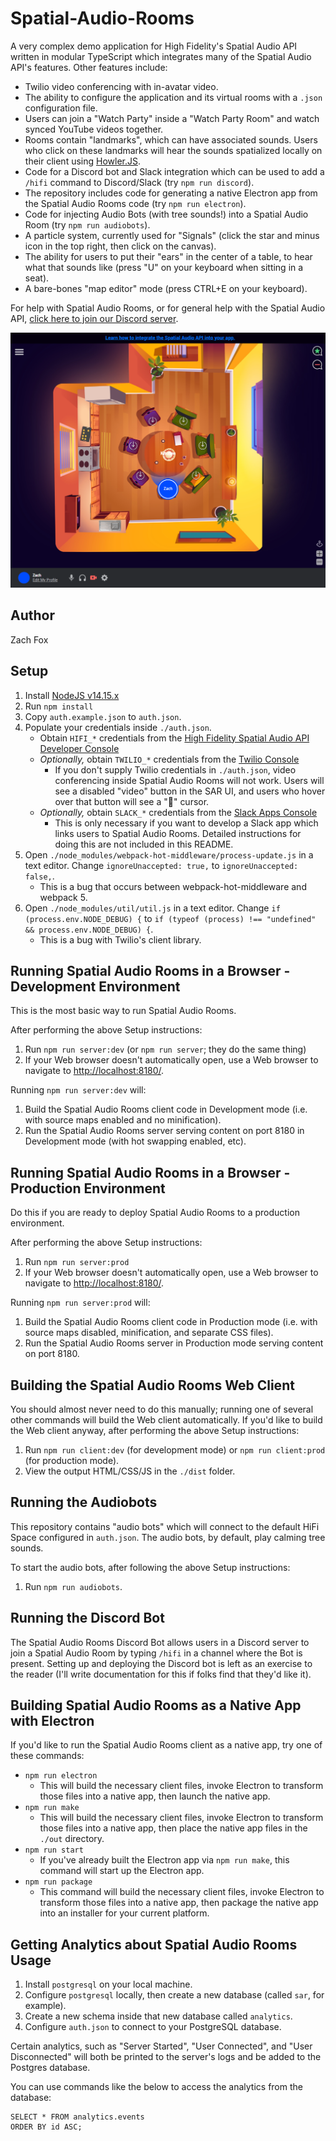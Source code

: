 # Spatial-Audio-Rooms
A very complex demo application for High Fidelity's Spatial Audio API written in modular TypeScript which integrates many of the Spatial Audio API's features. Other features include:
- Twilio video conferencing with in-avatar video.
- The ability to configure the application and its virtual rooms with a `.json` configuration file.
- Users can join a "Watch Party" inside a "Watch Party Room" and watch synced YouTube videos together.
- Rooms contain "landmarks", which can have associated sounds. Users who click on these landmarks will hear the sounds spatialized locally on their client using [Howler.JS](https://howlerjs.com/).
- Code for a Discord bot and Slack integration which can be used to add a `/hifi` command to Discord/Slack (try `npm run discord`).
- The repository includes code for generating a native Electron app from the Spatial Audio Rooms code (try `npm run electron`).
- Code for injecting Audio Bots (with tree sounds!) into a Spatial Audio Room (try `npm run audiobots`).
- A particle system, currently used for "Signals" (click the star and minus icon in the top right, then click on the canvas).
- The ability for users to put their "ears" in the center of a table, to hear what that sounds like (press "U" on your keyboard when sitting in a seat).
- A bare-bones "map editor" mode (press CTRL+E on your keyboard).

For help with Spatial Audio Rooms, or for general help with the Spatial Audio API, [click here to join our Discord server](https://discord.gg/WwjNQx9K).

!["Spatial-Audio-Rooms" Example Screenshot](./screenshot.png)

## Author
Zach Fox

## Setup
1. Install [NodeJS v14.15.x](https://nodejs.org/en/)
2. Run `npm install`
3. Copy `auth.example.json` to `auth.json`.
4. Populate your credentials inside `./auth.json`.
    - Obtain `HIFI_*` credentials from the [High Fidelity Spatial Audio API Developer Console](https://account.highfidelity.com/dev/account)
    - _Optionally,_ obtain `TWILIO_*` credentials from the [Twilio Console](https://www.twilio.com/console)
        - If you don't supply Twilio credentials in `./auth.json`, video conferencing inside Spatial Audio Rooms will not work. Users will see a disabled "video" button in the SAR UI, and users who hover over that button will see a "🚫" cursor.
    - _Optionally,_ obtain `SLACK_*` credentials from the [Slack Apps Console](https://api.slack.com/apps)
        - This is only necessary if you want to develop a Slack app which links users to Spatial Audio Rooms. Detailed instructions for doing this are not included in this README.
5. Open `./node_modules/webpack-hot-middleware/process-update.js` in a text editor. Change `ignoreUnaccepted: true,` to `ignoreUnaccepted: false,`.
    - This is a bug that occurs between webpack-hot-middleware and webpack 5.
6. Open `./node_modules/util/util.js` in a text editor. Change `if (process.env.NODE_DEBUG) {` to `if (typeof (process) !== "undefined" && process.env.NODE_DEBUG) {`.
    - This is a bug with Twilio's client library.

## Running Spatial Audio Rooms in a Browser - Development Environment
This is the most basic way to run Spatial Audio Rooms.

After performing the above Setup instructions:
1. Run `npm run server:dev` (or `npm run server`; they do the same thing)
2. If your Web browser doesn't automatically open, use a Web browser to navigate to [http://localhost:8180/](http://localhost:8180/).

Running `npm run server:dev` will:
1. Build the Spatial Audio Rooms client code in Development mode (i.e. with source maps enabled and no minification).
2. Run the Spatial Audio Rooms server serving content on port 8180 in Development mode (with hot swapping enabled, etc).

## Running Spatial Audio Rooms in a Browser - Production Environment
Do this if you are ready to deploy Spatial Audio Rooms to a production environment.

After performing the above Setup instructions:
1. Run `npm run server:prod`
2. If your Web browser doesn't automatically open, use a Web browser to navigate to [http://localhost:8180/](http://localhost:8180/).

Running `npm run server:prod` will:
1. Build the Spatial Audio Rooms client code in Production mode (i.e. with source maps disabled, minification, and separate CSS files).
2. Run the Spatial Audio Rooms server in Production mode serving content on port 8180.

## Building the Spatial Audio Rooms Web Client
You should almost never need to do this manually; running one of several other commands will build the Web client automatically. If you'd like to build the Web client anyway, after performing the above Setup instructions:
1. Run `npm run client:dev` (for development mode) or `npm run client:prod` (for production mode).
2. View the output HTML/CSS/JS in the `./dist` folder.

## Running the Audiobots
This repository contains "audio bots" which will connect to the default HiFi Space configured in `auth.json`. The audio bots, by default, play calming tree sounds.

To start the audio bots, after following the above Setup instructions:
1. Run `npm run audiobots`.

## Running the Discord Bot
The Spatial Audio Rooms Discord Bot allows users in a Discord server to join a Spatial Audio Room by typing `/hifi` in a channel where the Bot is present. Setting up and deploying the Discord bot is left as an exercise to the reader (I'll write documentation for this if folks find that they'd like it).

## Building Spatial Audio Rooms as a Native App with Electron
If you'd like to run the Spatial Audio Rooms client as a native app, try one of these commands:
- `npm run electron`
    - This will build the necessary client files, invoke Electron to transform those files into a native app, then launch the native app.
- `npm run make`
    - This will build the necessary client files, invoke Electron to transform those files into a native app, then place the native app files in the `./out` directory.
- `npm run start`
    - If you've already built the Electron app via `npm run make`, this command will start up the Electron app.
- `npm run package`
    - This command will build the necessary client files, invoke Electron to transform those files into a native app, then package the native app into an installer for your current platform.

## Getting Analytics about Spatial Audio Rooms Usage
1. Install `postgresql` on your local machine.
2. Configure `postgresql` locally, then create a new database (called `sar`, for example).
3. Create a new schema inside that new database called `analytics`.
4. Configure `auth.json` to connect to your PostgreSQL database.

Certain analytics, such as "Server Started", "User Connected", and "User Disconnected" will both be printed to the server's logs and be added to the Postgres database.

You can use commands like the below to access the analytics from the database:
```
SELECT * FROM analytics.events
ORDER BY id ASC;
```
